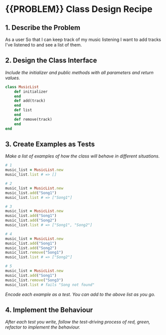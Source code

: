 # {{PROBLEM}} Class Design Recipe

## 1. Describe the Problem

As a user
So that I can keep track of my music listening
I want to add tracks I've listened to and see a list of them.

## 2. Design the Class Interface

_Include the initializer and public methods with all parameters and return values._

```ruby
class MusicList
    def initializer
    end
    def add(track) 
    end
    def list
    end
    def remove(track)
    end
end
```

## 3. Create Examples as Tests

_Make a list of examples of how the class will behave in different situations._

```ruby
# 1
music_list = MusicList.new
music_list.list # => []

# 2
music_list = MusicList.new
music_list.add("Song1")
music_list.list # => ["Song1"]

# 3
music_list = MusicList.new
music_list.add("Song1")
music_list.add("Song2")
music_list.list # => ["Song1", "Song2"]

# 4
music_list = MusicList.new
music_list.add("Song1")
music_list.add("Song2")
music_list.remove("Song1")
music_list.list # => ["Song2"]

# 5
music_list = MusicList.new
music_list.add("Song1")
music_list.remove("Song3")
music_list.list # fails "Song not found"

```

_Encode each example as a test. You can add to the above list as you go._

## 4. Implement the Behaviour

_After each test you write, follow the test-driving process of red, green, refactor to implement the behaviour._
